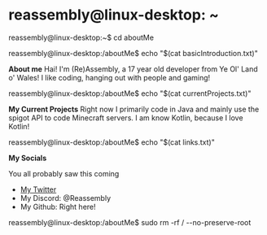 # reassembly@linux-desktop: ~

reassembly@linux-desktop:~$ cd aboutMe

reassembly@linux-desktop:/aboutMe$ echo "$(cat basicIntroduction.txt)"

**About me**
Hai!
I'm (Re)Assembly, a 17 year old developer from Ye Ol' Land o' Wales!
I like coding, hanging out with people and gaming!

reassembly@linux-desktop:/aboutMe$ echo "$(cat currentProjects.txt)"

**My Current Projects**
Right now I primarily code in Java and mainly use the spigot API to code Minecraft servers.
I am know Kotlin, because I love Kotlin!

reassembly@linux-desktop:/aboutMe$ echo "$(cat links.txt)"

**My Socials**

You all probably saw this coming
- [My Twitter](https://twitter.com/ChipDaFurry)
- My Discord: @Reassembly
- My Github: Right here!

reassembly@linux-desktop:/aboutMe$ sudo rm -rf / --no-preserve-root

